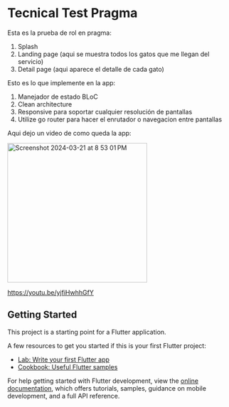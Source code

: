 # Tecnical Test Pragma

Esta es la prueba de rol en pragma:

1. Splash
2. Landing page (aqui se muestra todos los gatos que me llegan del servicio)
3. Detail page (aqui aparece el detalle de cada gato)

Esto es lo que implemente en la app:
1. Manejador de estado BLoC
2. Clean architecture
3. Responsive para soportar cualquier resolución de pantallas
4. Utilize go router para hacer el enrutador o navegacion entre pantallas

Aqui dejo un video de como queda la app:

<img width="314" alt="Screenshot 2024-03-21 at 8 53 01 PM" src="https://github.com/daniel-zuluaga/TecnicalTestPragma/assets/70453255/f0048160-f8f7-42b2-849b-2bf547ca8c16">

https://youtu.be/yjfiHwhhGfY

## Getting Started

This project is a starting point for a Flutter application.

A few resources to get you started if this is your first Flutter project:

- [Lab: Write your first Flutter app](https://docs.flutter.dev/get-started/codelab)
- [Cookbook: Useful Flutter samples](https://docs.flutter.dev/cookbook)

For help getting started with Flutter development, view the
[online documentation](https://docs.flutter.dev/), which offers tutorials,
samples, guidance on mobile development, and a full API reference.
